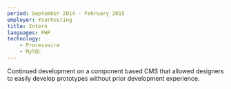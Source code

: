 ```yaml
---
period: September 2014 - February 2015
employer: Yourhosting
title: Intern
languages: PHP
technology:
    - Processwire
    - MySQL
---
```

Continued development on a component based CMS that allowed designers to easily develop prototypes without prior development experience.
